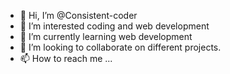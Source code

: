 - 👋 Hi, I’m @Consistent-coder
- 👀 I’m interested coding and web development
- 🌱 I’m currently learning web development
- 💞️ I’m looking to collaborate on different projects.
- 📫 How to reach me ...

<!---
Consistent-coder/Consistent-coder is a ✨ special ✨ repository because its `README.md` (this file) appears on your GitHub profile.
You can click the Preview link to take a look at your changes.
--->
